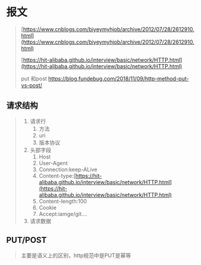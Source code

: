 # 报文

> [https://www.cnblogs.com/biyeymyhjob/archive/2012/07/28/2612910.html](https://www.cnblogs.com/biyeymyhjob/archive/2012/07/28/2612910.html)
>
> [https://hit-alibaba.github.io/interview/basic/network/HTTP.html](https://hit-alibaba.github.io/interview/basic/network/HTTP.html)
>
> put 和post https://blog.fundebug.com/2018/11/09/http-method-put-vs-post/

## 请求结构

> 1. 请求行
>    1. 方法
>    2. uri
>    3. 版本协议
> 2. 头部字段
>    1. Host
>    2. User-Agent
>    3. Connection:keep-ALive
>    4. Content-type:[https://hit-alibaba.github.io/interview/basic/network/HTTP.html](https://hit-alibaba.github.io/interview/basic/network/HTTP.html)
>    5. Content-length:100
>    6. Cookie
>    7. Accept:iamge/git....
> 3. 请求数据

## PUT/POST

> 主要是语义上的区别，http规范中是PUT是幂等



